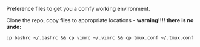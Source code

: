 Preference files to get you a comfy working environment.

Clone the repo, copy files to appropriate locations - **warning!!!! there is no undo:**

````
cp bashrc ~/.bashrc && cp vimrc ~/.vimrc && cp tmux.conf ~/.tmux.conf
````
